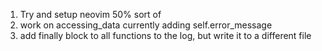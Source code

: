 1. Try and setup neovim 50% sort of
2. work on accessing_data currently adding self.error_message
3. add finally block to all functions to the log, but write it to a different file
